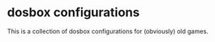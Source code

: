 
# dosbox configurations

This is a collection of dosbox configurations for (obviously) old games.

